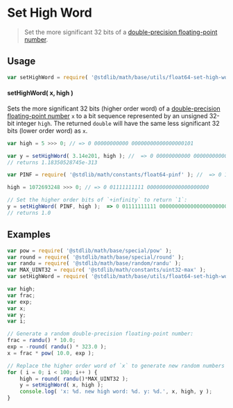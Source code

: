 # Set High Word

> Set the more significant 32 bits of a [double-precision floating-point number][ieee754].


<section class="usage">

## Usage

``` javascript
var setHighWord = require( '@stdlib/math/base/utils/float64-set-high-word' );
```

#### setHighWord( x, high )

Sets the more significant 32 bits (higher order word) of a [double-precision floating-point number][ieee754] `x` to a bit sequence represented by an unsigned 32-bit integer `high`. The returned `double` will have the same less significant 32 bits (lower order word) as `x`.

``` javascript
var high = 5 >>> 0; // => 0 00000000000 00000000000000000101

var y = setHighWord( 3.14e201, high ); //  => 0 00000000000 0000000000000000010110010011110010110101100010000010
// returns 1.18350528745e-313

var PINF = require( '@stdlib/math/constants/float64-pinf' ); //  => 0 11111111111 00000000000000000000 00000000000000000000000000000000

high = 1072693248 >>> 0; // => 0 01111111111 00000000000000000000

// Set the higher order bits of `+infinity` to return `1`:
y = setHighWord( PINF, high );  => 0 01111111111 0000000000000000000000000000000000000000000000000000
// returns 1.0
```

</section>

<!-- /.usage -->


<section class="examples">

## Examples

``` javascript
var pow = require( '@stdlib/math/base/special/pow' );
var round = require( '@stdlib/math/base/special/round' );
var randu = require( '@stdlib/math/base/random/randu' );
var MAX_UINT32 = require( '@stdlib/math/constants/uint32-max' );
var setHighWord = require( '@stdlib/math/base/utils/float64-set-high-word' );

var high;
var frac;
var exp;
var x;
var y;
var i;

// Generate a random double-precision floating-point number:
frac = randu() * 10.0;
exp = -round( randu() * 323.0 );
x = frac * pow( 10.0, exp );

// Replace the higher order word of `x` to generate new random numbers having the same lower order word...
for ( i = 0; i < 100; i++ ) {
    high = round( randu()*MAX_UINT32 );
    y = setHighWord( x, high );
    console.log( 'x: %d. new high word: %d. y: %d.', x, high, y );
}
```

</section>

<!-- /.examples -->


<section class="links">

[ieee754]: https://en.wikipedia.org/wiki/IEEE_754-1985

</section>

<!-- /.links -->
